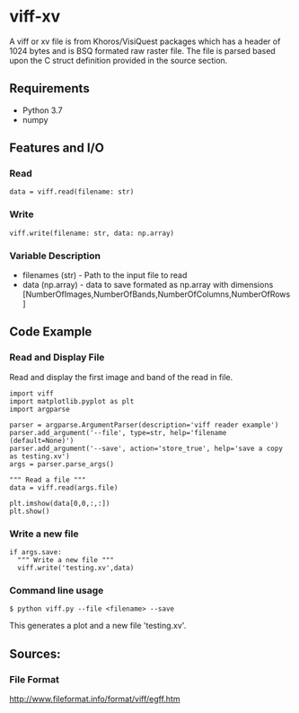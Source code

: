 # viff-xv
A viff or xv file is from Khoros/VisiQuest packages which has a header of 1024 bytes and is BSQ formated raw raster file. The file is parsed based upon the C struct definition provided in the source section.

## Requirements
* Python 3.7
* numpy

## Features and I/O
### Read
```
data = viff.read(filename: str)
```
### Write
```
viff.write(filename: str, data: np.array)
```
### Variable Description
* filenames (str) - Path to the input file to read
* data (np.array) - data to save formated as np.array with dimensions [NumberOfImages,NumberOfBands,NumberOfColumns,NumberOfRows]

## Code Example
### Read and Display File
Read and display the first image and band of the read in file.
```
import viff
import matplotlib.pyplot as plt
import argparse

parser = argparse.ArgumentParser(description='viff reader example')
parser.add_argument('--file', type=str, help='filename (default=None)')
parser.add_argument('--save', action='store_true', help='save a copy as testing.xv')
args = parser.parse_args()

""" Read a file """
data = viff.read(args.file)

plt.imshow(data[0,0,:,:])
plt.show()
```
### Write a new file
```
if args.save:
  """ Write a new file """
  viff.write('testing.xv',data)
```
### Command line usage
```
$ python viff.py --file <filename> --save
```
This generates a plot and a new file 'testing.xv'.

## Sources:
### File Format
http://www.fileformat.info/format/viff/egff.htm
